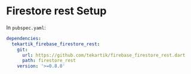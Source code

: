 # Firestore rest Setup

In `pubspec.yaml`:

```yaml
dependencies:
  tekartik_firebase_firestore_rest:
    git:
      url: https://github.com/tekartik/firebase_firestore_rest.dart
      path: firestore_rest
    version: '>=0.8.0'
```
